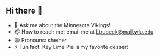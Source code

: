 ## Hi there 👋

- 💬 Ask me about the Minnesota Vikings!
- 📫 How to reach me: email me at Ltrubeck@mail.wlu.edu
- 😄 Pronouns: she/her
- ⚡ Fun fact: Key Lime Pie is my favorite dessert

<!--
**Ltrubeck/Ltrubeck** is a ✨ _special_ ✨ repository because its `README.md` (this file) appears on your GitHub profile.
-->
